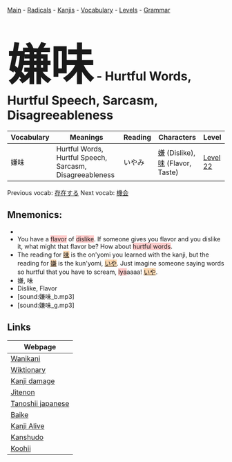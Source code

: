 <style> bigfont {font-size: 100px}</style>
[Main](../README.md) -
[Radicals](../radicals.md) -
[Kanjis](../kanjis.md) -
[Vocabulary](../vocabulary.md) -
[Levels](../levels.md) -
[Grammar](../grammar.md)
# <bigfont> 嫌味</bigfont> - Hurtful Words, Hurtful Speech, Sarcasm, Disagreeableness 

| Vocabulary | Meanings | Reading | Characters | Level |
| --- | --- | --- | --- | --- |
| 嫌味 | Hurtful Words, Hurtful Speech, Sarcasm, Disagreeableness | いやみ |  [嫌](../kanjis/嫌.md) (Dislike), [味](../kanjis/味.md) (Flavor, Taste) | [Level 22](../levels/wk_level22.md) |

Previous vocab: [存在する](存在する.md) Next vocab: [機会](機会.md) 

## Mnemonics:

* 
* You have a <span style="background-color:#ffcccb"> flavor</span> of <span style="background-color:#ffcccb"> dislike</span>. If someone gives you flavor and you dislike it, what might that flavor be? How about <span style="background-color:#ffcccb"> hurtful words</span>.
* The reading for <span style="background-color:#fed8b1"> [味](https://jisho.org/search/味)</span> is the on'yomi you learned with the kanji, but the reading for <span style="background-color:#fed8b1"> [嫌](https://jisho.org/search/嫌)</span> is the kun'yomi, <span style="background-color:#fed8b1"> [いや](https://jisho.org/search/いや)</span>. Just imagine someone saying words so hurtful that you have to scream, <span style="background-color:#ffcccb"> Iya</span>aaaa! <span style="background-color:#fed8b1"> [いや](https://jisho.org/search/いや)</span>.
* 嫌, 味
* Dislike, Flavor
* [sound:嫌味_b.mp3]
* [sound:嫌味_g.mp3]


## Links 

| Webpage |
| --- |
| [Wanikani          ](https://www.wanikani.com/kanji/嫌味) |
| [Wiktionary        ](https://en.wiktionary.org/wiki/嫌味) |
| [Kanji damage      ](http://www.kanjidamage.com/kanji/search?utf8=✓&q=嫌味) |
| [Jitenon           ](https://jitenon.com/kanji/嫌味) |
| [Tanoshii japanese ](https://www.tanoshiijapanese.com/dictionary/kanji.cfm?k=嫌味) |
| [Baike             ](https://baike.baidu.com/item/嫌味) |
| [Kanji Alive       ](https://app.kanjialive.com/嫌味) |
| [Kanshudo          ](https://www.kanshudo.com/searchmn?q=嫌味) |
| [Koohii            ](https://kanji.koohii.com/study/kanji/嫌味) |

